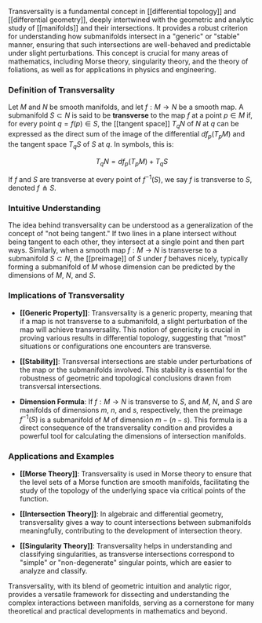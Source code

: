 Transversality is a fundamental concept in [[differential topology]] and [[differential geometry]], deeply intertwined with the geometric and analytic study of [[manifolds]] and their intersections. It provides a robust criterion for understanding how submanifolds intersect in a "generic" or "stable" manner, ensuring that such intersections are well-behaved and predictable under slight perturbations. This concept is crucial for many areas of mathematics, including Morse theory, singularity theory, and the theory of foliations, as well as for applications in physics and engineering.

### Definition of Transversality

Let $M$ and $N$ be smooth manifolds, and let $f: M \to N$ be a smooth map. A submanifold $S \subset N$ is said to be **transverse** to the map $f$ at a point $p \in M$ if, for every point $q = f(p) \in S$, the [[tangent space]] $T_qN$ of $N$ at $q$ can be expressed as the direct sum of the image of the differential $df_p(T_pM)$ and the tangent space $T_qS$ of $S$ at $q$. In symbols, this is:

$$
T_qN = df_p(T_pM) + T_qS
$$

If $f$ and $S$ are transverse at every point of $f^{-1}(S)$, we say $f$ is transverse to $S$, denoted $f \pitchfork S$.

### Intuitive Understanding

The idea behind transversality can be understood as a generalization of the concept of "not being tangent." If two lines in a plane intersect without being tangent to each other, they intersect at a single point and then part ways. Similarly, when a smooth map $f: M \to N$ is transverse to a submanifold $S \subset N$, the [[preimage]] of $S$ under $f$ behaves nicely, typically forming a submanifold of $M$ whose dimension can be predicted by the dimensions of $M$, $N$, and $S$.

### Implications of Transversality

- **[[Generic Property]]**: Transversality is a generic property, meaning that if a map is not transverse to a submanifold, a slight perturbation of the map will achieve transversality. This notion of genericity is crucial in proving various results in differential topology, suggesting that "most" situations or configurations one encounters are transverse.

- **[[Stability]]**: Transversal intersections are stable under perturbations of the map or the submanifolds involved. This stability is essential for the robustness of geometric and topological conclusions drawn from transversal intersections.

- **Dimension Formula**: If $f: M \to N$ is transverse to $S$, and $M$, $N$, and $S$ are manifolds of dimensions $m$, $n$, and $s$, respectively, then the preimage $f^{-1}(S)$ is a submanifold of $M$ of dimension $m - (n - s)$. This formula is a direct consequence of the transversality condition and provides a powerful tool for calculating the dimensions of intersection manifolds.

### Applications and Examples

- **[[Morse Theory]]**: Transversality is used in Morse theory to ensure that the level sets of a Morse function are smooth manifolds, facilitating the study of the topology of the underlying space via critical points of the function.

- **[[Intersection Theory]]**: In algebraic and differential geometry, transversality gives a way to count intersections between submanifolds meaningfully, contributing to the development of intersection theory.

- **[[Singularity Theory]]**: Transversality helps in understanding and classifying singularities, as transverse intersections correspond to "simple" or "non-degenerate" singular points, which are easier to analyze and classify.

Transversality, with its blend of geometric intuition and analytic rigor, provides a versatile framework for dissecting and understanding the complex interactions between manifolds, serving as a cornerstone for many theoretical and practical developments in mathematics and beyond.